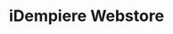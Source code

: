 ---
title: iDempiere Webstore
description: iDempiere Webstore is a web application that allows you to manage your iDempiere ERP from a web browser.
status: published
link: 
imageUrl: /assets/images/projects/idempiere-webstore.png
---
